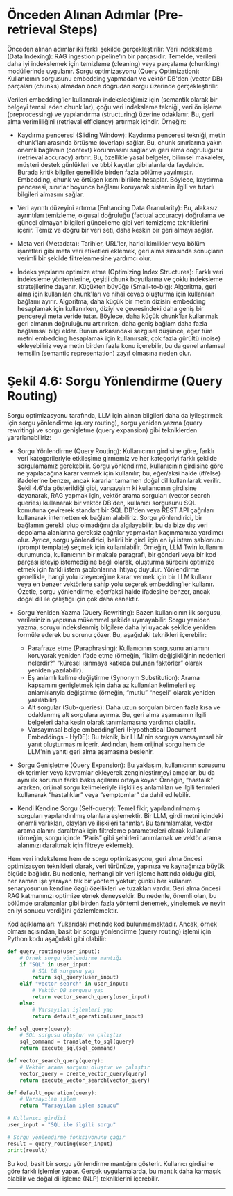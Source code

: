 # Önceden Alınan Adımlar (Pre-retrieval Steps)

Önceden alınan adımlar iki farklı şekilde gerçekleştirilir: 
Veri indeksleme (Data Indexing): RAG ingestion pipeline'ın bir parçasıdır. Temelde, verileri daha iyi indekslemek için temizleme (cleaning) veya parçalama (chunking) modüllerinde uygulanır.
Sorgu optimizasyonu (Query Optimization): Kullanıcının sorgusunu embedding yapmadan ve vektör DB'den (vector DB) parçaları (chunks) almadan önce doğrudan sorgu üzerinde gerçekleştirilir.

Verileri embedding'ler kullanarak indekslediğimiz için (semantik olarak bir belgeyi temsil eden chunk'lar), çoğu veri indeksleme tekniği, veri ön işleme (preprocessing) ve yapılandırma (structuring) üzerine odaklanır. Bu, geri alma verimliliğini (retrieval efficiency) artırmak içindir. 
Örneğin:
- Kaydırma penceresi (Sliding Window): Kaydırma penceresi tekniği, metin chunk'ları arasında örtüşme (overlap) sağlar. Bu, chunk sınırlarına yakın önemli bağlamın (context) korunmasını sağlar ve geri alma doğruluğunu (retrieval accuracy) artırır. Bu, özellikle yasal belgeler, bilimsel makaleler, müşteri destek günlükleri ve tıbbi kayıtlar gibi alanlarda faydalıdır. Burada kritik bilgiler genellikle birden fazla bölüme yayılmıştır. Embedding, chunk ve örtüşen kısmı birlikte hesaplar. Böylece, kaydırma penceresi, sınırlar boyunca bağlamı koruyarak sistemin ilgili ve tutarlı bilgileri almasını sağlar.

- Veri ayrıntı düzeyini artırma (Enhancing Data Granularity): Bu, alakasız ayrıntıları temizleme, olgusal doğruluğu (factual accuracy) doğrulama ve güncel olmayan bilgileri güncelleme gibi veri temizleme tekniklerini içerir. Temiz ve doğru bir veri seti, daha keskin bir geri almayı sağlar.

- Meta veri (Metadata): Tarihler, URL'ler, harici kimlikler veya bölüm işaretleri gibi meta veri etiketleri eklemek, geri alma sırasında sonuçların verimli bir şekilde filtrelenmesine yardımcı olur.

- İndeks yapılarını optimize etme (Optimizing Index Structures): Farklı veri indeksleme yöntemlerine, çeşitli chunk boyutlarına ve çoklu indeksleme stratejilerine dayanır. 
Küçükten büyüğe (Small-to-big): Algoritma, geri alma için kullanılan chunk'ları ve nihai cevap oluşturma için kullanılan bağlamı ayırır. Algoritma, daha küçük bir metin dizisini embedding hesaplamak için kullanırken, diziyi ve çevresindeki daha geniş bir pencereyi meta veride tutar. Böylece, daha küçük chunk'lar kullanmak geri almanın doğruluğunu artırırken, daha geniş bağlam daha fazla bağlamsal bilgi ekler. Bunun arkasındaki sezgisel düşünce, eğer tüm metni embedding hesaplamak için kullanırsak, çok fazla gürültü (noise) ekleyebiliriz veya metin birden fazla konu içerebilir, bu da genel anlamsal temsilin (semantic representation) zayıf olmasına neden olur.

# Şekil 4.6: Sorgu Yönlendirme (Query Routing)

Sorgu optimizasyonu tarafında, LLM için alınan bilgileri daha da iyileştirmek için sorgu yönlendirme (query routing), sorgu yeniden yazma (query rewriting) ve sorgu genişletme (query expansion) gibi tekniklerden yararlanabiliriz:
- Sorgu Yönlendirme (Query Routing): Kullanıcının girdisine göre, farklı veri kategorileriyle etkileşime girmemiz ve her kategoriyi farklı şekilde sorgulamamız gerekebilir. Sorgu yönlendirme, kullanıcının girdisine göre ne yapılacağına karar vermek için kullanılır; bu, eğer/aksi halde (if/else) ifadelerine benzer, ancak kararlar tamamen doğal dil kullanılarak verilir. Şekil 4.6'da gösterildiği gibi, varsayalım ki kullanıcının girdisine dayanarak, RAG yapmak için, vektör arama sorguları (vector search queries) kullanarak bir vektör DB'den, kullanıcı sorgusunu SQL komutuna çevirerek standart bir SQL DB'den veya REST API çağrıları kullanarak internetten ek bağlam alabiliriz. Sorgu yönlendirici, bir bağlamın gerekli olup olmadığını da algılayabilir, bu da bize dış veri depolama alanlarına gereksiz çağrılar yapmaktan kaçınmamıza yardımcı olur. Ayrıca, sorgu yönlendirici, belirli bir girdi için en iyi istem şablonunu (prompt template) seçmek için kullanılabilir. Örneğin, LLM Twin kullanım durumunda, kullanıcının bir makale paragrafı, bir gönderi veya bir kod parçası isteyip istemediğine bağlı olarak, oluşturma sürecini optimize etmek için farklı istem şablonlarına ihtiyaç duyulur. Yönlendirme genellikle, hangi yolu izleyeceğine karar vermek için bir LLM kullanır veya en benzer vektörlere sahip yolu seçerek embedding'ler kullanır. Özetle, sorgu yönlendirme, eğer/aksi halde ifadesine benzer, ancak doğal dil ile çalıştığı için çok daha esnektir.

- Sorgu Yeniden Yazma (Query Rewriting): Bazen kullanıcının ilk sorgusu, verilerinizin yapısına mükemmel şekilde uymayabilir. Sorgu yeniden yazma, soruyu indekslenmiş bilgilere daha iyi uyacak şekilde yeniden formüle ederek bu sorunu çözer. Bu, aşağıdaki teknikleri içerebilir:
  - Parafraze etme (Paraphrasing): Kullanıcının sorgusunu anlamını koruyarak yeniden ifade etme (örneğin, “İklim değişikliğinin nedenleri nelerdir?” “küresel ısınmaya katkıda bulunan faktörler” olarak yeniden yazılabilir).
  - Eş anlamlı kelime değiştirme (Synonym Substitution): Arama kapsamını genişletmek için daha az kullanılan kelimeleri eş anlamlılarıyla değiştirme (örneğin, “mutlu” “neşeli” olarak yeniden yazılabilir).
  - Alt sorgular (Sub-queries): Daha uzun sorguları birden fazla kısa ve odaklanmış alt sorgulara ayırma. Bu, geri alma aşamasının ilgili belgeleri daha kesin olarak tanımlamasına yardımcı olabilir.
  - Varsayımsal belge embedding'leri (Hypothetical Document Embeddings - HyDE): Bu teknik, bir LLM'nin sorguya varsayımsal bir yanıt oluşturmasını içerir. Ardından, hem orijinal sorgu hem de LLM'nin yanıtı geri alma aşamasına beslenir.

- Sorgu Genişletme (Query Expansion): Bu yaklaşım, kullanıcının sorusunu ek terimler veya kavramlar ekleyerek zenginleştirmeyi amaçlar, bu da aynı ilk sorunun farklı bakış açılarını ortaya koyar. Örneğin, “hastalık” ararken, orijinal sorgu kelimeleriyle ilişkili eş anlamlıları ve ilgili terimleri kullanarak “hastalıklar” veya “semptomlar” da dahil edilebilir.

- Kendi Kendine Sorgu (Self-query): Temel fikir, yapılandırılmamış sorguları yapılandırılmış olanlara eşlemektir. Bir LLM, girdi metni içindeki önemli varlıkları, olayları ve ilişkileri tanımlar. Bu tanımlamalar, vektör arama alanını daraltmak için filtreleme parametreleri olarak kullanılır (örneğin, sorgu içinde “Paris” gibi şehirleri tanımlamak ve vektör arama alanınızı daraltmak için filtreye eklemek).

Hem veri indeksleme hem de sorgu optimizasyonu, geri alma öncesi optimizasyon teknikleri olarak, veri türünüze, yapınıza ve kaynağınıza büyük ölçüde bağlıdır. Bu nedenle, herhangi bir veri işleme hattında olduğu gibi, her zaman işe yarayan tek bir yöntem yoktur; çünkü her kullanım senaryosunun kendine özgü özellikleri ve tuzakları vardır. Geri alma öncesi RAG katmanınızı optimize etmek deneyseldir. Bu nedenle, önemli olan, bu bölümde sıralananlar gibi birden fazla yöntemi denemek, yinelemek ve neyin en iyi sonucu verdiğini gözlemlemektir.

Kod açıklamaları:
Yukarıdaki metinde kod bulunmamaktadır. Ancak, örnek olması açısından, basit bir sorgu yönlendirme (query routing) işlemi için Python kodu aşağıdaki gibi olabilir:

```python
def query_routing(user_input):
    # Örnek sorgu yönlendirme mantığı
    if "SQL" in user_input:
        # SQL DB sorgusu yap
        return sql_query(user_input)
    elif "vector search" in user_input:
        # Vektör DB sorgusu yap
        return vector_search_query(user_input)
    else:
        # Varsayılan işlemleri yap
        return default_operation(user_input)

def sql_query(query):
    # SQL sorgusu oluştur ve çalıştır
    sql_command = translate_to_sql(query)
    return execute_sql(sql_command)

def vector_search_query(query):
    # Vektör arama sorgusu oluştur ve çalıştır
    vector_query = create_vector_query(query)
    return execute_vector_search(vector_query)

def default_operation(query):
    # Varsayılan işlem
    return "Varsayılan işlem sonucu"

# Kullanıcı girdisi
user_input = "SQL ile ilgili sorgu"

# Sorgu yönlendirme fonksiyonunu çağır
result = query_routing(user_input)
print(result)
```

Bu kod, basit bir sorgu yönlendirme mantığını gösterir. Kullanıcı girdisine göre farklı işlemler yapar. Gerçek uygulamalarda, bu mantık daha karmaşık olabilir ve doğal dil işleme (NLP) tekniklerini içerebilir.

---

